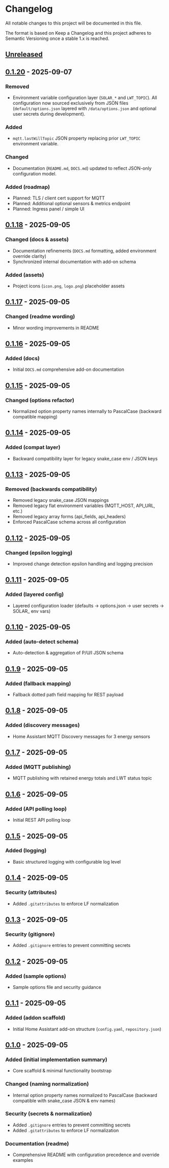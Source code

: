 # Changelog

All notable changes to this project will be documented in this file.

The format is based on Keep a Changelog and this project adheres to Semantic Versioning once a stable 1.x is reached.

## [Unreleased]

## [0.1.20] - 2025-09-07

### Removed

- Environment variable configuration layer (`SOLAR_*` and `LWT_TOPIC`). All configuration now sourced exclusively from JSON files (`default/options.json` layered with `/data/options.json` and optional user secrets during development).

### Added

- `mqtt.lastWillTopic` JSON property replacing prior `LWT_TOPIC` environment variable.

### Changed

- Documentation (`README.md`, `DOCS.md`) updated to reflect JSON-only configuration model.


### Added (roadmap)

- Planned: TLS / client cert support for MQTT
- Planned: Additional optional sensors & metrics endpoint
- Planned: Ingress panel / simple UI

## [0.1.18] - 2025-09-05

### Changed (docs & assets)

- Documentation refinements (`DOCS.md` formatting, added environment override clarity)
- Synchronized internal documentation with add-on schema

### Added (assets)

- Project icons (`icon.png`, `logo.png`) placeholder assets

## [0.1.17] - 2025-09-05

### Changed (readme wording)

- Minor wording improvements in README

## [0.1.16] - 2025-09-05

### Added (docs)

- Initial `DOCS.md` comprehensive add-on documentation

## [0.1.15] - 2025-09-05

### Changed (options refactor)

- Normalized option property names internally to PascalCase (backward compatible mapping)

## [0.1.14] - 2025-09-05

### Added (compat layer)

- Backward compatibility layer for legacy snake_case env / JSON keys

## [0.1.13] - 2025-09-05

### Removed (backwards compatibility)

- Removed legacy snake_case JSON mappings
- Removed legacy flat environment variables (MQTT_HOST, API_URL, etc.)
- Removed legacy array forms (api_fields, api_headers)
- Enforced PascalCase schema across all configuration

## [0.1.12] - 2025-09-05

### Changed (epsilon logging)

- Improved change detection epsilon handling and logging precision

## [0.1.11] - 2025-09-05

### Added (layered config)

- Layered configuration loader (defaults -> options.json -> user secrets -> SOLAR_ env vars)

## [0.1.10] - 2025-09-05

### Added (auto-detect schema)

- Auto-detection & aggregation of P/U/I JSON schema

## [0.1.9] - 2025-09-05

### Added (fallback mapping)

- Fallback dotted path field mapping for REST payload

## [0.1.8] - 2025-09-05

### Added (discovery messages)

- Home Assistant MQTT Discovery messages for 3 energy sensors

## [0.1.7] - 2025-09-05

### Added (MQTT publishing)

- MQTT publishing with retained energy totals and LWT status topic

## [0.1.6] - 2025-09-05

### Added (API polling loop)

- Initial REST API polling loop

## [0.1.5] - 2025-09-05

### Added (logging)

- Basic structured logging with configurable log level

## [0.1.4] - 2025-09-05

### Security (attributes)

- Added `.gitattributes` to enforce LF normalization

## [0.1.3] - 2025-09-05

### Security (gitignore)

- Added `.gitignore` entries to prevent committing secrets

## [0.1.2] - 2025-09-05

### Added (sample options)

- Sample options file and security guidance

## [0.1.1] - 2025-09-05

### Added (addon scaffold)

- Initial Home Assistant add-on structure (`config.yaml`, `repository.json`)

## [0.1.0] - 2025-09-05

### Added (initial implementation summary)

- Core scaffold & minimal functionality bootstrap

### Changed (naming normalization)

- Internal option property names normalized to PascalCase (backward compatible with snake_case JSON & env names)

### Security (secrets & normalization)

- Added `.gitignore` entries to prevent committing secrets
- Added `.gitattributes` to enforce LF normalization

### Documentation (readme)

- Comprehensive README with configuration precedence and override examples

[Unreleased]: https://github.com/sujithq/solar-mqtt-publisher/compare/0.1.20...HEAD
[0.1.20]: https://github.com/sujithq/solar-mqtt-publisher/compare/0.1.18...0.1.20
[0.1.18]: https://github.com/sujithq/solar-mqtt-publisher/compare/0.1.17...0.1.18
[0.1.17]: https://github.com/sujithq/solar-mqtt-publisher/compare/0.1.16...0.1.17
[0.1.16]: https://github.com/sujithq/solar-mqtt-publisher/compare/0.1.15...0.1.16
[0.1.15]: https://github.com/sujithq/solar-mqtt-publisher/compare/0.1.14...0.1.15
[0.1.14]: https://github.com/sujithq/solar-mqtt-publisher/compare/0.1.13...0.1.14
[0.1.13]: https://github.com/sujithq/solar-mqtt-publisher/compare/0.1.12...0.1.13
[0.1.12]: https://github.com/sujithq/solar-mqtt-publisher/compare/0.1.11...0.1.12
[0.1.11]: https://github.com/sujithq/solar-mqtt-publisher/compare/0.1.10...0.1.11
[0.1.10]: https://github.com/sujithq/solar-mqtt-publisher/compare/0.1.9...0.1.10
[0.1.9]: https://github.com/sujithq/solar-mqtt-publisher/compare/0.1.8...0.1.9
[0.1.8]: https://github.com/sujithq/solar-mqtt-publisher/compare/0.1.7...0.1.8
[0.1.7]: https://github.com/sujithq/solar-mqtt-publisher/compare/0.1.6...0.1.7
[0.1.6]: https://github.com/sujithq/solar-mqtt-publisher/compare/0.1.5...0.1.6
[0.1.5]: https://github.com/sujithq/solar-mqtt-publisher/compare/0.1.4...0.1.5
[0.1.4]: https://github.com/sujithq/solar-mqtt-publisher/compare/0.1.3...0.1.4
[0.1.3]: https://github.com/sujithq/solar-mqtt-publisher/compare/0.1.2...0.1.3
[0.1.2]: https://github.com/sujithq/solar-mqtt-publisher/compare/0.1.1...0.1.2
[0.1.1]: https://github.com/sujithq/solar-mqtt-publisher/compare/0.1.0...0.1.1
[0.1.0]: https://github.com/sujithq/solar-mqtt-publisher/releases/tag/0.1.0
